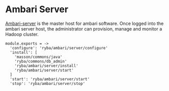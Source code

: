 
# Ambari Server

[Ambari-server][Ambari-server] is the master host for ambari software.
Once logged into the ambari server host, the administrator can  provision, 
manage and monitor a Hadoop cluster.

    module.exports = ->
      'configure': 'ryba/ambari/server/configure'
      'install': [
        'masson/commons/java'
        'ryba/commons/db_admin'
        'ryba/ambari/server/install'
        'ryba/ambari/server/start'
      ]
      'start': 'ryba/ambari/server/start'
      'stop': 'ryba/ambari/server/stop'

[Ambari-server]: http://ambari.apache.org
